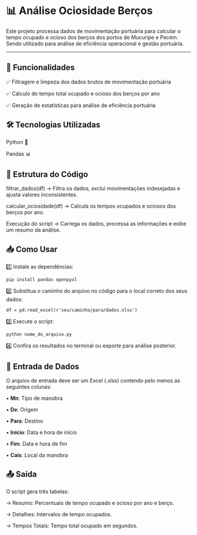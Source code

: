 #  📊 Análise Ociosidade Berços 

Este projeto processa dados de movimentação portuária para calcular o tempo ocupado e ocioso dos berços dos portos de Mucuripe e Pecém. Sendo utilizado para análise de eficiência operacional e gestão portuária.


---


## 🚀 Funcionalidades

✅ Filtragem e limpeza dos dados brutos de movimentação portuária

✅ Cálculo do tempo total ocupado e ocioso dos berços por ano

✅ Geração de estatísticas para análise de eficiência portuária

## 🛠️ Tecnologias Utilizadas

Python 🐍

Pandas 📊

## 📂 Estrutura do Código

filtrar_dados(df) → Filtra os dados, exclui movimentações indesejadas e ajusta valores inconsistentes.

calcular_ociosidade(df) → Calcula os tempos ocupados e ociosos dos berços por ano.

Execução do script → Carrega os dados, processa as informações e exibe um resumo da análise.

## 📥 Como Usar

1️⃣ Instale as dependências:

```
pip install pandas openpyxl
```

2️⃣ Substitua o caminho do arquivo no código para o local correto dos seus dados:

```
df = pd.read_excel(r'seu/caminho/para/dados.xlsx')
```

3️⃣ Execute o script:

```
python nome_do_arquivo.py
```

4️⃣ Confira os resultados no terminal ou exporte para análise posterior.


## 🎲 Entrada de Dados

O arquivo de entrada deve ser um Excel (.xlsx) contendo pelo menos as seguintes colunas:

• **Mn**: Tipo de manobra

• **De**: Origem

• **Para**: Destino

• **Início**: Data e hora de início

• **Fim**: Data e hora de fim

• **Cais**: Local da manobra

## 📤 Saída

O script gera três tabelas:

→ Resumo: Percentuais de tempo ocupado e ocioso por ano e berço.

→ Detalhes: Intervalos de tempo ocupados.

→ Tempos Totais: Tempo total ocupado em segundos.